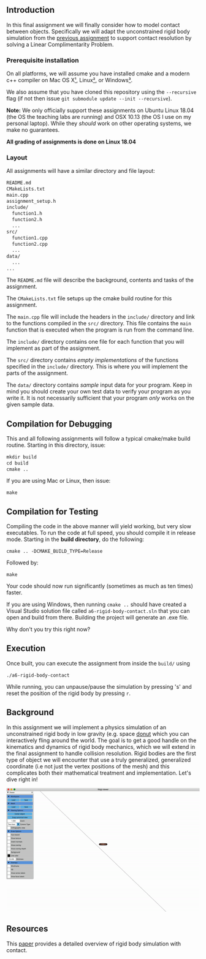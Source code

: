 ## Introduction

In this final assignment we will finally consider how to model contact between objects. Specifically we will adapt the unconstrained rigid body simulation from the [previous assignment](https://github.com/dilevin/CSC2549-a5-rigid-bodies/) to support contact resolution by solving a Linear Complimentarity Problem.

### Prerequisite installation

On all platforms, we will assume you have installed cmake and a modern c++
compiler on Mac OS X[¹](#¹macusers), Linux[²](#²linuxusers), or
Windows[³](#³windowsusers).

We also assume that you have cloned this repository using the `--recursive`
flag (if not then issue `git submodule update --init --recursive`). 

**Note:** We only officially support these assignments on Ubuntu Linux 18.04 (the OS the teaching labs are running) and OSX 10.13 (the OS I use on my personal laptop). While they *should* work on other operating systems, we make no guarantees.  

**All grading of assignments is done on Linux 18.04**

### Layout

All assignments will have a similar directory and file layout: 

    README.md
    CMakeLists.txt
    main.cpp
    assignment_setup.h
    include/
      function1.h
      function2.h
      ...
    src/
      function1.cpp
      function2.cpp
      ...
    data/
      ...
    ...

The `README.md` file will describe the background, contents and tasks of the
assignment.

The `CMakeLists.txt` file setups up the cmake build routine for this
assignment.

The `main.cpp` file will include the headers in the `include/` directory and
link to the functions compiled in the `src/` directory. This file contains the
`main` function that is executed when the program is run from the command line.

The `include/` directory contains one file for each function that you will
implement as part of the assignment.

The `src/` directory contains _empty implementations_ of the functions
specified in the `include/` directory. This is where you will implement the
parts of the assignment.

The `data/` directory contains _sample_ input data for your program. Keep in
mind you should create your own test data to verify your program as you write
it. It is not necessarily sufficient that your program _only_ works on the given
sample data.

## Compilation for Debugging

This and all following assignments will follow a typical cmake/make build
routine. Starting in this directory, issue:

    mkdir build
    cd build
    cmake ..

If you are using Mac or Linux, then issue:

    make

## Compilation for Testing

Compiling the code in the above manner will yield working, but very slow executables. To run the code at full speed, you should compile it in release mode. Starting in the **build directory**, do the following:

    cmake .. -DCMAKE_BUILD_TYPE=Release
    
Followed by:

    make 
  
Your code should now run significantly (sometimes as much as ten times) faster. 

If you are using Windows, then running `cmake ..` should have created a Visual Studio solution file
called `a6-rigid-body-contact.sln` that you can open and build from there. Building the project will generate an .exe file.

Why don't you try this right now?

## Execution

Once built, you can execute the assignment from inside the `build/` using 

    ./a6-rigid-body-contact

While running, you can unpause/pause the simulation by pressing 's' and reset the position of the rigid body by pressing `r`. 

## Background 

In this assignment we will implement a physics simulation of an unconstrained rigid body in low gravity (e.g. space [donut](https://www.youtube.com/watch?v=8-4P1WPE-Qg) which you can interactively fling around the world. The goal is to get a good handle on the kinematics and dynamics of rigid body mechanics, which we will extend in the final assignment to handle collision resolution. Rigid bodies are the first type of object we will encounter that use a truly generalized, generalized coordinate (i.e not just the vertex positions of the mesh) and this complicates both their mathematical treatment and implementation. Let's dive right in!

![Fun with interactive rigid bodies](images/rb_contact.gif)

## Resources

This [paper](https://animation.rwth-aachen.de/media/papers/2012-EG-STAR_Rigid_Body_Dynamics.pdf) provides a detailed overview of rigid body simulation with contact.
